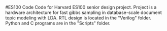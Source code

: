 #ES100 Code
Code for Harvard ES100 senior design project. Project is a hardware architecture for fast gibbs sampling in database-scale document topic modeling with LDA. RTL design is located in the "Verilog" folder. Python and C programs are in the "Scripts" folder.
